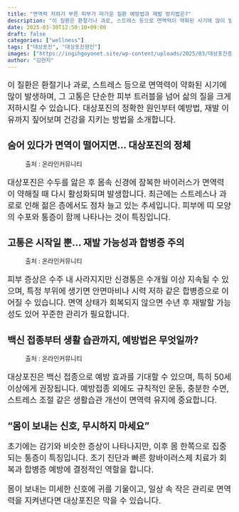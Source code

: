 ```yaml
---
title: "면역력 저하가 부른 피부가 따가운 질환 예방법과 재발 방지법은?"
description: "이 질환은 환절기나 과로, 스트레스 등으로 면역력이 약화된 시기에 많이 발생하며, 그 고통은 단순한 피부 트러블을 넘어 삶의 질을 크게 저하시킬 수 있습니다. 대상포진의 정확한 원인부터 예방법, 재발 이유까지 짚어보며 건강을 지키는 방법을 소개합니다."
date: 2025-03-30T12:50:10+09:00
draft: false
categories: ["wellness"]
tags: ["대상포진", "대상포진원인"]
images: ["https://ingihgoyonet.site/wp-content/uploads/2025/03/대상포진증상-683x1024.png", "https://ingihgoyonet.site/wp-content/uploads/2025/03/대상포진-2.png", "https://ingihgoyonet.site/wp-content/uploads/2025/03/대상포진예방접종-683x1024.jpg"]
author: "김현지"
---
```


<p style="font-size:18px">이 질환은 환절기나 과로, 스트레스 등으로 면역력이 약화된 시기에 많이 발생하며, 그 고통은 단순한 피부 트러블을 넘어 삶의 질을 크게 저하시킬 수 있습니다. 대상포진의 정확한 원인부터 예방법, 재발 이유까지 짚어보며 건강을 지키는 방법을 소개합니다.</p> <h2 >숨어 있다가 면역이 떨어지면… 대상포진의 정체</h2> <figure ><img src="https://ingihgoyonet.site/wp-content/uploads/2025/03/대상포진증상-683x1024.png" alt="" style="aspect-ratio:16/9;object-fit:cover"/><figcaption >출처 : 온라인커뮤니티</figcaption></figure> <p style="font-size:18px">대상포진은 수두를 앓은 후 몸속 신경에 잠복한 바이러스가 면역력이 약해질 때 다시 활성화되며 발생합니다. 최근에는 스트레스나 과로로 인해 젊은 층에서도 점차 늘고 있는 추세입니다. 피부에 띠 모양의 수포와 통증이 함께 나타나는 것이 특징입니다.</p> <h2 >고통은 시작일 뿐… 재발 가능성과 합병증 주의</h2> <figure ><img src="https://ingihgoyonet.site/wp-content/uploads/2025/03/대상포진-2.png" alt="" style="aspect-ratio:16/9;object-fit:cover"/><figcaption >출처 : 온라인커뮤니티</figcaption></figure> <p style="font-size:18px">피부 증상은 수주 내 사라지지만 신경통은 수개월 이상 지속될 수 있으며, 특정 부위에 생기면 안면마비나 시력 저하 같은 합병증으로 이어질 수 있습니다. 면역 상태가 회복되지 않으면 수년 후 재발할 가능성도 있어 꾸준한 관리가 필요합니다.</p> <h2 >백신 접종부터 생활 습관까지, 예방법은 무엇일까?</h2> <figure ><img src="https://ingihgoyonet.site/wp-content/uploads/2025/03/대상포진예방접종-683x1024.jpg" alt="" style="aspect-ratio:16/9;object-fit:cover"/><figcaption >출처 : 온라인커뮤니티</figcaption></figure> <p style="font-size:18px">대상포진은 백신 접종으로 예방 효과를 기대할 수 있으며, 특히 50세 이상에게 권장됩니다. 예방접종 외에도 규칙적인 운동, 충분한 수면, 스트레스 조절 같은 생활습관 개선이 면역력 유지에 중요합니다.</p> <h2 >“몸이 보내는 신호, 무시하지 마세요”</h2> <p style="font-size:18px">초기에는 감기와 비슷한 증상이 나타나지만, 이후 몸 한쪽으로 집중되는 통증이 특징입니다. 조기 진단과 빠른 항바이러스제 치료가 회복과 합병증 예방에 결정적인 역할을 합니다.</p> <p style="font-size:18px">몸이 보내는 미세한 신호에 귀를 기울이고, 일상 속 작은 관리로 면역력을 지켜낸다면 대상포진은 막을 수 있습니다.</p>